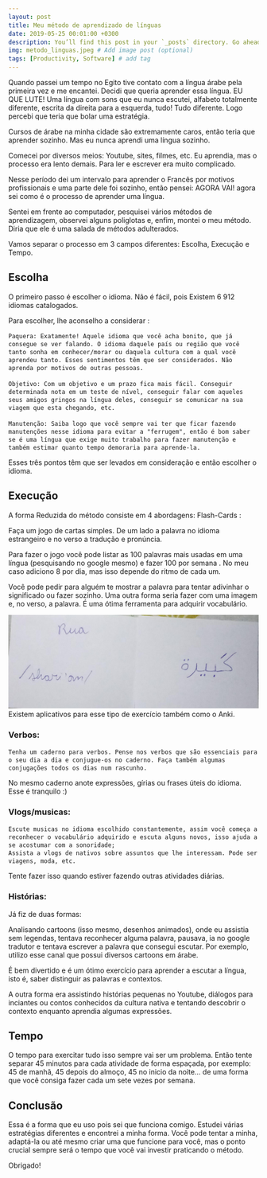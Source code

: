 ```yaml
---
layout: post
title: Meu método de aprendizado de línguas
date: 2019-05-25 00:01:00 +0300
description: You’ll find this post in your `_posts` directory. Go ahead and edit it and re-build the site to see your changes. # Add post description (optional)
img: metodo_linguas.jpeg # Add image post (optional)
tags: [Productivity, Software] # add tag
---
```


Quando passei um tempo no Egito tive contato com a língua árabe pela primeira vez e me encantei. Decidi que queria aprender essa língua. EU QUE LUTE! Uma língua com sons que eu nunca escutei, alfabeto totalmente diferente, escrita da direita para a esquerda, tudo! Tudo diferente. Logo percebi que teria que bolar uma estratégia.

Cursos de árabe na minha cidade são extremamente caros, então teria que aprender sozinho. Mas eu nunca aprendi uma língua sozinho.

Comecei por diversos meios: Youtube, sites, filmes, etc. Eu aprendia, mas o processo era lento demais. Para ler e escrever era muito complicado.

Nesse período dei um intervalo para aprender o Francês por motivos profissionais e uma parte dele foi sozinho, então pensei: AGORA VAI! agora sei como é o processo de aprender uma língua.

Sentei em frente ao computador, pesquisei vários métodos de aprendizagem, observei alguns poliglotas e, enfim, montei o meu método. Diria que ele é uma salada de métodos adulterados.

Vamos separar o processo em 3 campos diferentes: Escolha, Execução e Tempo.

## Escolha

O primeiro passo é escolher o idioma. Não é fácil, pois Existem 6 912 idiomas catalogados.

Para escolher, lhe aconselho a considerar :

    Paquera: Exatamente! Aquele idioma que você acha bonito, que já consegue se ver falando. O idioma daquele país ou região que você tanto sonha em conhecer/morar ou daquela cultura com a qual você aprendeu tanto. Esses sentimentos têm que ser considerados. Não aprenda por motivos de outras pessoas.

    Objetivo: Com um objetivo e um prazo fica mais fácil. Conseguir determinada nota em um teste de nível, conseguir falar com aqueles seus amigos gringos na língua deles, conseguir se comunicar na sua viagem que esta chegando, etc.

    Manutenção: Saiba logo que você sempre vai ter que ficar fazendo manutenções nesse idioma para evitar a "ferrugem", então é bom saber se é uma língua que exige muito trabalho para fazer manutenção e também estimar quanto tempo demoraria para aprende-la.

Esses três pontos têm que ser levados em consideração e então escolher o idioma.



 
## Execução

A forma Reduzida do método consiste em 4 abordagens:
Flash-Cards :

Faça um jogo de cartas simples. De um lado a palavra no idioma estrangeiro e no verso a tradução e pronúncia. 

Para fazer o jogo você pode listar as 100 palavras mais usadas em uma língua (pesquisando no google mesmo) e fazer 100 por semana . No meu caso adiciono 8 por dia, mas isso depende do ritmo de cada um.

Você pode pedir para alguém te mostrar a palavra para tentar adivinhar o significado ou fazer sozinho. Uma outra forma seria fazer com uma imagem e, no verso, a palavra. É uma ótima ferramenta para adquirir vocabulário.


![metodo](/assets/img/metodo_linguas_2.jpeg)
Existem aplicativos para esse tipo de exercício também como o Anki.

### Verbos:

    Tenha um caderno para verbos. Pense nos verbos que são essenciais para o seu dia a dia e conjugue-os no caderno. Faça também algumas conjugações todos os dias num rascunho.

No mesmo caderno anote expressões, gírias ou frases úteis do idioma. Esse é tranquilo :)

### Vlogs/musicas:

    Escute musicas no idioma escolhido constantemente, assim você começa a reconhecer o vocabulário adquirido e escuta alguns novos, isso ajuda a se acostumar com a sonoridade;
    Assista a vlogs de nativos sobre assuntos que lhe interessam. Pode ser viagens, moda, etc. 

Tente fazer isso quando estiver fazendo outras atividades diárias.

### Histórias:

Já fiz de duas formas:

Analisando cartoons (isso mesmo, desenhos animados), onde eu assistia sem legendas, tentava reconhecer alguma palavra, pausava, ia no google tradutor e tentava escrever a palavra que consegui escutar. Por exemplo, utilizo esse canal que possui diversos cartoons em árabe.

É bem divertido e é um ótimo exercício para aprender a escutar a língua, isto é, saber distinguir as palavras e contextos.

A outra forma era assistindo histórias pequenas no Youtube, diálogos para inciantes ou contos conhecidos da cultura nativa e tentando descobrir o contexto enquanto aprendia algumas expressões.

## Tempo

O tempo para exercitar tudo isso sempre vai ser um problema. Então tente separar 45 minutos para cada atividade de forma espaçada, por exemplo: 45 de manhã, 45 depois do almoço, 45 no inicio da noite... de uma forma que você consiga fazer cada um sete vezes por semana.

## Conclusão

Essa é a forma que eu uso pois sei que funciona comigo. Estudei várias estratégias diferentes e encontrei a minha forma. Você pode tentar a minha, adaptá-la ou até mesmo criar uma que funcione para você, mas o ponto crucial sempre será o tempo que você vai investir praticando o método.

Obrigado!
